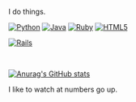 I do things.

[![Python](https://img.shields.io/badge/Python-3776AB?style=for-the-badge&logo=python&logoColor=white)]()
[![Java](https://img.shields.io/badge/java-%23ED8B00.svg?style=for-the-badge&logo=openjdk&logoColor=white)]()
[![Ruby](https://img.shields.io/badge/Ruby-CC342D?style=for-the-badge&logo=ruby&logoColor=white)]()
[![HTML5](https://img.shields.io/badge/html5-%23E34F26.svg?style=for-the-badge&logo=html5&logoColor=white)]()


[![Rails](https://img.shields.io/badge/rails-%23CC0000.svg?style=for-the-badge&logo=ruby-on-rails&logoColor=white)]()


<br>

[![Anurag's GitHub stats](https://github-readme-stats.vercel.app/api?username=Gerseneck&show_icons=true&theme=dracula)](https://github.com/Gerseneck/Gerseneck)

I like to watch at numbers go up.
